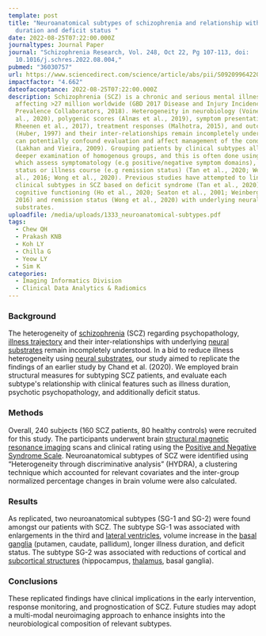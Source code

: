 ```yaml
---
template: post
title: "Neuroanatomical subtypes of schizophrenia and relationship with illness
  duration and deficit status "
date: 2022-08-25T07:22:00.000Z
journaltypes: Journal Paper
journal: "Schizophrenia Research, Vol. 248, Oct 22, Pg 107-113, doi:
  10.1016/j.schres.2022.08.004,"
pubmed: "36030757"
url: https://www.sciencedirect.com/science/article/abs/pii/S0920996422003061?via%3Dihub
impactfactor: "4.662"
dateofacceptance: 2022-08-25T07:22:00.000Z
description: Schizophrenia (SCZ) is a chronic and serious mental illness
  affecting >27 million worldwide (GBD 2017 Disease and Injury Incidence and
  Prevalence Collaborators, 2018). Heterogeneity in neurobiology (Voineskos et
  al., 2020), polygenic scores (Alnæs et al., 2019), symptom presentations (Van
  Rheenen et al., 2017), treatment responses (Malhotra, 2015), and outcomes
  (Huber, 1997) and their inter-relationships remain incompletely understood and
  can potentially confound evaluation and affect management of the condition
  (Lakhan and Vieira, 2009). Grouping patients by clinical subtypes allows for a
  deeper examination of homogenous groups, and this is often done using measures
  which assess symptomatology (e.g positive/negative symptom domains), cognitive
  status or illness course (e.g remission status) (Tan et al., 2020; Weinberg et
  al., 2016; Wong et al., 2020). Previous studies have attempted to link these
  clinical subtypes in SCZ based on deficit syndrome (Tan et al., 2020),
  cognitive functioning (Ho et al., 2020; Seaton et al., 2001; Weinberg et al.,
  2016) and remission status (Wong et al., 2020) with underlying neural
  substrates.
uploadfile: /media/uploads/1333_neuroanatomical-subtypes.pdf
tags:
  - Chew QH
  - Prakash KNB
  - Koh LY
  - Chilla G
  - Yeow LY
  - Sim K
categories:
  - Imaging Informatics Division
  - Clinical Data Analytics & Radiomics
---
```

<!--StartFragment-->

### Background

The heterogeneity of [schizophrenia](https://www.sciencedirect.com/topics/neuroscience/dementia-praecox "Learn more about schizophrenia from ScienceDirect's AI-generated Topic Pages") (SCZ) regarding psychopathology, [illness trajectory](https://www.sciencedirect.com/topics/medicine-and-dentistry/illness-trajectory "Learn more about illness trajectory from ScienceDirect's AI-generated Topic Pages") and their inter-relationships with underlying [neural substrates](https://www.sciencedirect.com/topics/medicine-and-dentistry/neural-substrate "Learn more about neural substrates from ScienceDirect's AI-generated Topic Pages") remain incompletely understood. In a bid to reduce illness heterogeneity using [neural substrates](https://www.sciencedirect.com/topics/medicine-and-dentistry/neural-substrate "Learn more about neural substrates from ScienceDirect's AI-generated Topic Pages"), our study aimed to replicate the findings of an earlier study by Chand et al. (2020). We employed brain structural measures for subtyping SCZ patients, and evaluate each subtype's relationship with clinical features such as illness duration, psychotic psychopathology, and additionally deficit status.

### Methods

Overall, 240 subjects (160 SCZ patients, 80 healthy controls) were recruited for this study. The participants underwent brain [structural magnetic resonance imaging](https://www.sciencedirect.com/topics/medicine-and-dentistry/structural-magnetic-resonance-imaging "Learn more about structural magnetic resonance imaging from ScienceDirect's AI-generated Topic Pages") scans and clinical rating using the [Positive and Negative Syndrome Scale](https://www.sciencedirect.com/topics/medicine-and-dentistry/positive-and-negative-syndrome-scale "Learn more about Positive and Negative Syndrome Scale from ScienceDirect's AI-generated Topic Pages"). Neuroanatomical subtypes of SCZ were identified using “Heterogeneity through discriminative analysis” (HYDRA), a clustering technique which accounted for relevant covariates and the inter-group normalized percentage changes in brain volume were also calculated.

### Results

As replicated, two neuroanatomical subtypes (SG-1 and SG-2) were found amongst our patients with SCZ. The subtype SG-1 was associated with enlargements in the third and [lateral ventricles](https://www.sciencedirect.com/topics/neuroscience/lateral-ventricle "Learn more about lateral ventricles from ScienceDirect's AI-generated Topic Pages"), volume increase in the [basal ganglia](https://www.sciencedirect.com/topics/medicine-and-dentistry/basal-ganglia "Learn more about basal ganglia from ScienceDirect's AI-generated Topic Pages") (putamen, caudate, pallidum), longer illness duration, and deficit status. The subtype SG-2 was associated with reductions of cortical and [subcortical structures](https://www.sciencedirect.com/topics/neuroscience/subcortical-structure "Learn more about subcortical structures from ScienceDirect's AI-generated Topic Pages") (hippocampus, [thalamus](https://www.sciencedirect.com/topics/medicine-and-dentistry/thalamus "Learn more about thalamus from ScienceDirect's AI-generated Topic Pages"), basal ganglia).

### Conclusions

These replicated findings have clinical implications in the early intervention, response monitoring, and prognostication of SCZ. Future studies may adopt a multi-modal neuroimaging approach to enhance insights into the neurobiological composition of relevant subtypes.

<!--EndFragment-->
